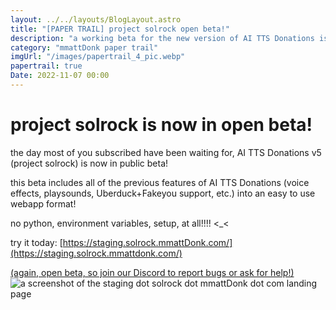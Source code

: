 ```yaml
---
layout: ../../layouts/BlogLayout.astro
title: "[PAPER TRAIL] project solrock open beta!"
description: "a working beta for the new version of AI TTS Donations is now (and has been) in beta!"
category: "mmattDonk paper trail"
imgUrl: "/images/papertrail_4_pic.webp"
papertrail: true
Date: 2022-11-07 00:00
---
```


# project solrock is now in open beta!

the day most of you subscribed have been waiting for, AI TTS Donations v5 (project solrock) is now in public beta!

this beta includes all of the previous features of AI TTS Donations (voice effects, playsounds, Uberduck+Fakeyou support, etc.) into an easy to use webapp format!

no python, environment variables, setup, at all!!!! <\_<

try it today: [https://staging.solrock.mmattDonk.com/](https://staging.solrock.mmattdonk.com/)

[(again, open beta, so join our Discord to report bugs or ask for help!)](https://discord.gg/VUAjRrkZVJ)
![a screenshot of the staging dot solrock dot mmattDonk dot com landing page](https://cdn.some.pics/mm/6426254dc1dfa.webp)

